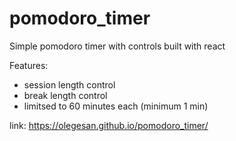 # pomodoro_timer
Simple pomodoro timer with controls built with react

Features:
- session length control
- break length control
- limitsed to 60 minutes each (minimum 1 min)

link: https://olegesan.github.io/pomodoro_timer/
